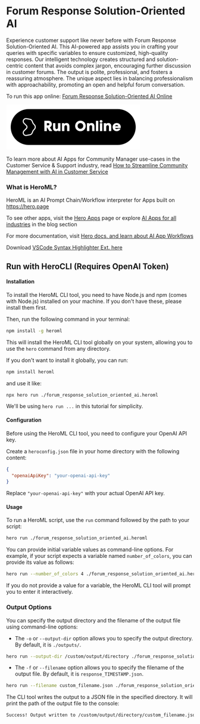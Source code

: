 # Forum Response Solution-Oriented AI

Experience customer support like never before with Forum Response Solution-Oriented AI. This AI-powered app assists you in crafting your queries with specific variables to ensure customized, high-quality responses. Our intelligent technology creates structured and solution-centric content that avoids complex jargon, encouraging further discussion in customer forums. The output is polite, professional, and fosters a reassuring atmosphere. The unique aspect lies in balancing professionalism with approachability, promoting an open and helpful forum conversation.

To run this app online: [Forum Response Solution-Oriented AI Online](https://hero.page/app/forum-response-solution-oriented-ai-ai-powered-solution-oriented-customer-support/Jk03hLD0OxeuQDgXl5p7)

[![Run Forum Response Solution-Oriented AI Online](/assets/run.svg)](https://hero.page/app/forum-response-solution-oriented-ai-ai-powered-solution-oriented-customer-support/Jk03hLD0OxeuQDgXl5p7)

To learn more about AI Apps for Community Manager use-cases in the Customer Service & Support industry, read [How to Streamline Community Management with AI in Customer Service](https://hero.page/blog/ai/customer-service-and-support/how-to-streamline-community-management-with-ai-in-customer-service/170834)

### What is HeroML?
HeroML is an AI Prompt Chain/Workflow interpreter for Apps built on https://hero.page 

To see other apps, visit the [Hero Apps](https://hero.page/apps) page or explore [AI Apps for all industries](https://hero.page/blog) in the blog section

For more documentation, visit [Hero docs, and learn about AI App Workflows](https://hero.page/tutorials/introduction-to-heroml)

Download [VSCode Syntax Highlighter Ext. here](https://marketplace.visualstudio.com/items?itemName=hero-page.heroml)

## Run with HeroCLI (Requires OpenAI Token)

#### Installation

To install the HeroML CLI tool, you need to have Node.js and npm (comes with Node.js) installed on your machine. If you don't have these, please install them first. 

Then, run the following command in your terminal:

```bash
npm install -g heroml
```

This will install the HeroML CLI tool globally on your system, allowing you to use the `hero` command from any directory.

If you don't want to install it globally, you can run:

```bash
npm install heroml
```

and use it like:

```bash
npx hero run ./forum_response_solution_oriented_ai.heroml
```

We'll be using `hero run ...` in this tutorial for simplicity.

#### Configuration

Before using the HeroML CLI tool, you need to configure your OpenAI API key. 

Create a `heroconfig.json` file in your home directory with the following content:

```json
{
  "openaiApiKey": "your-openai-api-key"
}
```

Replace `"your-openai-api-key"` with your actual OpenAI API key.

#### Usage

To run a HeroML script, use the `run` command followed by the path to your script:

```bash
hero run ./forum_response_solution_oriented_ai.heroml
```

You can provide initial variable values as command-line options. For example, if your script expects a variable named `number_of_colors`, you can provide its value as follows:

```bash
hero run --number_of_colors 4 ./forum_response_solution_oriented_ai.heroml
```

If you do not provide a value for a variable, the HeroML CLI tool will prompt you to enter it interactively.

### Output Options

You can specify the output directory and the filename of the output file using command-line options:

- The `-o` or `--output-dir` option allows you to specify the output directory. By default, it is `./outputs/`.

```bash
hero run --output-dir /custom/output/directory ./forum_response_solution_oriented_ai.heroml
```

- The `-f` or `--filename` option allows you to specify the filename of the output file. By default, it is `response_TIMESTAMP.json`.

```bash
hero run --filename custom_filename.json ./forum_response_solution_oriented_ai.heroml
```

The CLI tool writes the output to a JSON file in the specified directory. It will print the path of the output file to the console:

```bash
Success! Output written to /custom/output/directory/custom_filename.json
```

